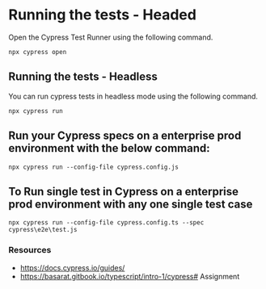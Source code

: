 # Running the tests - Headed

Open the Cypress Test Runner using the following command.

`npx cypress open`

## Running the tests - Headless

You can run cypress tests in headless mode using the following command.

`npx cypress run`

## Run your Cypress specs on a enterprise prod environment with the below command:

`npx cypress run --config-file cypress.config.js`

## To Run single test in Cypress on a enterprise prod environment with any one single test case

`npx cypress run --config-file cypress.config.ts --spec cypress\e2e\test.js`

### Resources

- https://docs.cypress.io/guides/
- https://basarat.gitbook.io/typescript/intro-1/cypress#   A s s i g n m e n t  
 